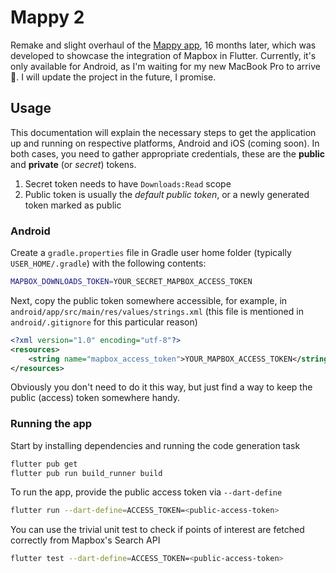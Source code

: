 # Mappy 2

Remake and slight overhaul of the [Mappy app](https://github.com/sunderee/Mappy), 16 months later, which was developed to showcase the integration of Mapbox in Flutter. Currently, it's only available for Android, as I'm waiting for my new MacBook Pro to arrive 🤦. I will update the project in the future, I promise.

## Usage

This documentation will explain the necessary steps to get the application up and running on respective platforms, Android and iOS (coming soon). In both cases, you need to gather appropriate credentials, these are the **public** and **private** (or _secret_) tokens.

1. Secret token needs to have `Downloads:Read` scope
2. Public token is usually the _default public token_, or a newly generated token marked as public

### Android

Create a `gradle.properties` file in Gradle user home folder (typically `USER_HOME/.gradle`) with the following contents:

```bash
MAPBOX_DOWNLOADS_TOKEN=YOUR_SECRET_MAPBOX_ACCESS_TOKEN
```

Next, copy the public token somewhere accessible, for example, in `android/app/src/main/res/values/strings.xml` (this file is mentioned in `android/.gitignore` for this particular reason)

```xml
<?xml version="1.0" encoding="utf-8"?>
<resources>
    <string name="mapbox_access_token">YOUR_MAPBOX_ACCESS_TOKEN</string>
</resources>
```

Obviously you don't need to do it this way, but just find a way to keep the public (access) token somewhere handy.

### Running the app

Start by installing dependencies and running the code generation task

```bash
flutter pub get
flutter pub run build_runner build
```

To run the app, provide the public access token via `--dart-define`

```bash
flutter run --dart-define=ACCESS_TOKEN=<public-access-token>
```

You can use the trivial unit test to check if points of interest are fetched correctly from Mapbox's Search API

```bash
flutter test --dart-define=ACCESS_TOKEN=<public-access-token>
```